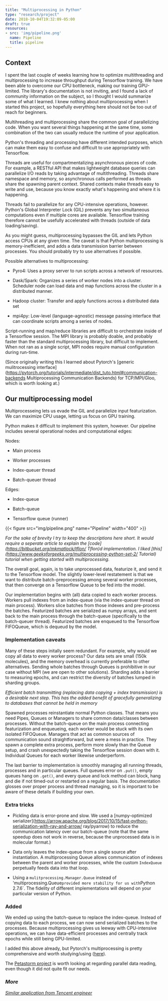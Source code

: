 ```yaml
---
title: "Multiprocessing in Python"
type: "research/project"
date: 2018-10-04T19:32:09-05:00
draft: true
resources:
- src: 'img/pipeline.png'
  name: Pipeline
  title: pipeline
---
```


## Context

I spent the last couple of weeks learning how to optimize multithreading and multiprocessing to increase throughput during Tensorflow training. We have been able to overcome our CPU bottleneck, making our training GPU-limited. The library's documentation is not inviting, and I found a lack of community information on the subject, so I thought I would summarize some of what I learned. I knew nothing about multiprocessing when I started this project, so hopefully everything here should not be too out of reach for beginners.

Multihreading and multiprocessing share the common goal of parallelizing code. When you want several things happening at the same time, some combination of the two can usually reduce the runtime of your application.

Python's threading and processing have different intended purposes, which can make them easy to confuse and difficult to use appropriately with Tensorflow.

 Threads are useful for compartmentalizing asynchronous pieces of code. For example, a RESTful API that makes lightweight database queries can parallelize I/O reads by taking advantage of multithreading. Threads share namespace and memory, so asynchronous calls performed as threads share the spawning parent context. Shared contexts make threads easy to write and use, because you know exactly what's happening and where it is happening.
 
 Threads fail to parallelize for any CPU-intensive operations, however. Python's Global Interpreter Lock (GIL) prevents any two simultaneous computations even if multiple cores are available. Tensorflow training therefore cannot be usefully accelerated with threads (outside of data loading/saving).

 As you might guess, multiprocessing bypasses the GIL and lets Python access CPUs at any given time. The caveat is that Python multiprocessing is memory-inefficient, and adds a data transmission barrier between processes. You should probably try to use alternatives if possible.

Possible alternatives to multiprocessing:

 + Pyro4: Uses a proxy server to run scripts across a network of resources.

 + Dask/Spark: Organizes a series of worker nodes into a cluster. Scheduler node can load data and map functions across the cluster in a distributed manner.

 + Hadoop cluster: Transfer and apply functions across a distributed data set

 + mpi4py: Low-level (language-agnostic) message passing interface that can coordinate scripts among a series of nodes.

Script-running and map/reduce libraries are difficult to orchestrate inside of a Tensorflow session. The MPI library is probably doable, and probably faster than the standard multiprocessing library, but difficult to implement. When not ran as a single script, MPI nodes require manual configuration during run-time. 

(Since originally writing this I learned about Pytorch's [generic mulitrocessing interface](https://pytorch.org/tutorials/intermediate/dist_tuto.html#communication-backends Multiprocessing Communication Backends) for TCP/MPI/Gloo, which is worth looking at.)

## Our multiprocessing model

Multiprocesseing lets us evade the GIL and parallelize input featurization. We can maximize CPU usage, letting us focus on GPU training.

Python makes it difficult to implement this system, however. Our pipeline includes several operational nodes and computational edges:

Nodes:

+ Main process

+ Worker processes

+ Index-queuer thread

+ Batch-queuer thread

Edges:

+ Index-queue

+ Batch-queue

+ Tensorflow queue (runner)


<div class="center">
  {{< figure src="img/pipeline.png" name="Pipeline" width="400" >}}
</div>

*For the sake of brevity I try to keep the descriptions here short. It would require a seperate article to explain the [code](https://bitbucket.org/mkmatlock/tflon/ Tflon)d implementation. I liked [this](https://www.geeksforgeeks.org/multiprocessing-python-set-2/ Tutorial) tutorial when getting started with multiprocessing.*

The overall goal, again, is to take unprocessed data, featurize it, and send it to the Tensorflow model. The slightly lower-level restatement is that we want to distribute batch-preprocessing among several worker processes, that then converge on a Tensorflow Queue to be fed into the model.

Our implementation begins with (all) data copied to each worker process. Workers pull indexes from an index-queue (via the index-queuer thread on main process). Workers slice batches from those indexes and pre-process the batches. Featurized batches are serialized as numpy arrays, and sent back to the main process through the batch-queue (specifically to the batch-queuer thread). Featurized batches are enqueued to the Tensorflow FIFOQueue, which is dequeud by the model.

### Implementation caveats
Many of these steps initally seem redundant. For example, why would we copy all data to every worker process? Our data sets are small (150k molecules), and the memory overhead is currently preferable to other alternatives. Sending whole batches through Queues is prohibitive in our case without MPI (we are open to other solutions). Sharding adds a barrier to measuring epochs, and can restrict the diversity of batches lumped in sharding groups.

*Efficient batch transmitting (replacing data copying + index transmission) is a desirable next step. This has the added benefit of gracefully generalizing to databases that cannot be held in memory*

Spawned processes reinstantiate normal Python classes. That means you need Pipes, Queues or Managers to share common data/classes between processes. Without the batch-queue on the main process connecting featurization and enqueueing, each worker would be stuck with its own isolated FIFOQueue. Managers that act as common sources of communication sound straightforward, but were a mess in practice. They spawn a complete extra process, perform more slowly than the Queue setup, and crash unexpectedly taking the Tensorflow session down with it. Individual Queues for each worker likewise underperform.

The last barrier to implementation is smoothly managing all running threads, processes and in particular queues. Full queues error on `.put()`, empty queues hang on `.get()`, and every queue and lock method can block, hang and die if not timed-out or restarted on a regular basis. The documentation glosses over proper process and thread managing, so it is important to be aware of these details if building your own.

### Extra tricks

+ Pickling data is error-prone and slow. We used a [numpy-optimized serializer](https://arrow.apache.org/blog/2017/10/15/fast-python-serialization-with-ray-and-arrow/ ray/pyarrow) to reduce the communication latency over our batch-queue (note that the same speedup does not work in reverse, because the unprocessed data is in molecular format.)

+ Data only leaves the index-queue from a single source after instantiation. A multiprocessing Queue allows communication of indexes between the parent and worker processes, while the custom `IndexQueue` perpetually feeds data into that loop.

+ Using a `mulitprocessing.Manager.Queue` instead of 'multiprocessing.Queue` provided more stability for us with `Python 2.7.6`. The fidelity of different implementations will depend on your particular version of Python.

### Added

We ended up using the batch-queue to replace the index-queue. Instead of copying data to each process,
we can now send serialized batches to the processes. Because multiprocessing gives us leeway with CPU-intensive operations, we can have data-efficient processes and centrally track epochs while still being GPU-limited.

I added this above already, but Pytorch's multiprocessing is pretty comprehensive and worth studying/using ([here](https://pytorch.org/tutorials/intermediate/dist_tuto.html#communication-backends)).

The [Petastorm project](https://github.com/uber/petastorm) is worth looking at regarding parallel data reading, even though it did not quite fit our needs.

### *More*

*[Similar application from Tencent engineer](https://wltrimbl.github.io/2014-06-10-spelman/intermediate/python/04-multiprocessing.html)*